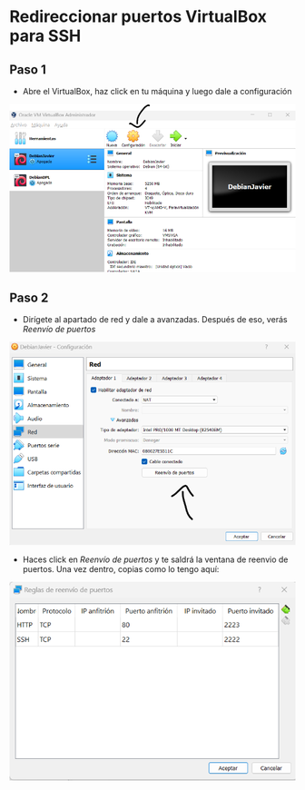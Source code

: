 # Redireccionar puertos VirtualBox para SSH

## Paso 1

- Abre el VirtualBox, haz click en tu máquina y luego dale a configuración

![Imagen 1](img/1.png)

## Paso 2

- Dirígete al apartado de red y dale a avanzadas. Después de eso, verás *Reenvío de puertos*

![Imagen 2](img/2.png)

- Haces click en *Reenvío de puertos* y te saldrá la ventana de reenvio de puertos. Una vez dentro, copias como lo tengo aquí:

![Imagen 3](img/3.png)

